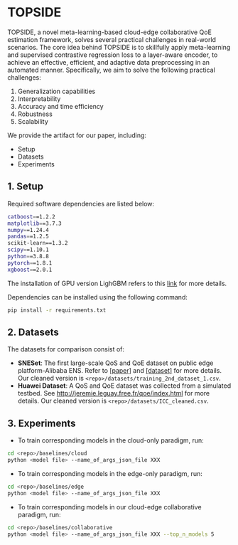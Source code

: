 # TOPSIDE

TOPSIDE, a novel meta-learning-based cloud-edge collaborative QoE estimation framework, solves several practical challenges in real-world scenarios.
The core idea behind TOPSIDE is to skillfully apply meta-learning and supervised contrastive regression loss to a layer-aware encoder, to achieve an effective, efficient, and adaptive data preprocessing in an automated manner.
Specifically, we aim to solve the following practical challenges:
1. Generalization capabilities
2. Interpretability
3. Accuracy and time efficiency
4. Robustness
5. Scalability

We provide the artifact for our paper, including:
- Setup
- Datasets
- Experiments

## 1. Setup

Required software dependencies are listed below:
```bash
catboost==1.2.2
matplotlib==3.7.3
numpy==1.24.4
pandas==1.2.5
scikit-learn==1.3.2
scipy==1.10.1
python==3.8.8
pytorch==1.8.1
xgboost==2.0.1
```
The installation of GPU version LighGBM refers to this [link](https://lightgbm.readthedocs.io/en/latest/Installation-Guide.html#build-cuda-version) for more details.

Dependencies can be installed using the following command:
```bash
pip install -r requirements.txt
```

## 2. Datasets
The datasets for comparison consist of:
- **SNESet**: The first large-scale QoS and QoE dataset on public edge platform-Alibaba ENS. Refer to [[paper]](https://xumengwei.github.io/files/SIGMOD24-EdgeQoE.pdf) and [[dataset]](https://github.com/YananLi18/SNESet) for more details.
Our cleaned version is `<repo>/datasets/training_2nd_dataset_1.csv`.
- **Huawei Dataset**: A QoS and QoE dataset was collected from a simulated testbed. See http://jeremie.leguay.free.fr/qoe/index.html for more details. Our cleaned version is `<repo>/datasets/ICC_cleaned.csv`.

## 3. Experiments
<!-- Our meta-training pipeline is built on https://github.com/AntreasAntoniou/HowToTrainYourMAMLPytorch and https://github.com/kaiwenzha/Rank-N-Contrast.   -->

- To train corresponding models in the cloud-only paradigm, run:
```bash
cd <repo>/baselines/cloud
python <model file> --name_of_args_json_file XXX 
```

- To train corresponding models in the edge-only paradigm, run:
```bash
cd <repo>/baselines/edge
python <model file> --name_of_args_json_file XXX 
```

- To train corresponding models in our cloud-edge collaborative paradigm, run:
```bash
cd <repo>/baselines/collaborative
python <model file> --name_of_args_json_file XXX --top_n_models 5 
```

<!-- ## Citation
If you use this code for your research, please cite our paper:
```bibtex
@inproceedings{zha2023rank,
    title={Rank-N-Contrast: Learning Continuous Representations for Regression},
    author={Zha, Kaiwen and Cao, Peng and Son, Jeany and Yang, Yuzhe and Katabi, Dina},
    booktitle={Thirty-seventh Conference on Neural Information Processing Systems},
    year={2023}
}
``` -->